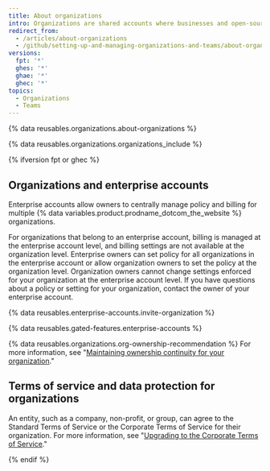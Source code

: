 ```yaml
---
title: About organizations
intro: Organizations are shared accounts where businesses and open-source projects can collaborate across many projects at once. Owners and administrators can manage member access to the organization's data and projects with sophisticated security and administrative features.
redirect_from:
  - /articles/about-organizations
  - /github/setting-up-and-managing-organizations-and-teams/about-organizations
versions:
  fpt: '*'
  ghes: '*'
  ghae: '*'
  ghec: '*'
topics:
  - Organizations
  - Teams
---
```


{% data reusables.organizations.about-organizations %}

{% data reusables.organizations.organizations_include %} 

{% ifversion fpt or ghec %}
## Organizations and enterprise accounts

Enterprise accounts allow owners to centrally manage policy and billing for multiple {% data variables.product.prodname_dotcom_the_website %} organizations.

For organizations that belong to an enterprise account, billing is managed at the enterprise account level, and billing settings are not available at the organization level. Enterprise owners can set policy for all organizations in the enterprise account or allow organization owners to set the policy at the organization level. Organization owners cannot change settings enforced for your organization at the enterprise account level. If you have questions about a policy or setting for your organization, contact the owner of your enterprise account.

{% data reusables.enterprise-accounts.invite-organization %}

{% data reusables.gated-features.enterprise-accounts %}

{% data reusables.organizations.org-ownership-recommendation %} For more information, see "[Maintaining ownership continuity for your organization](/organizations/managing-peoples-access-to-your-organization-with-roles/maintaining-ownership-continuity-for-your-organization)."

## Terms of service and data protection for organizations

An entity, such as a company, non-profit, or group, can agree to the Standard Terms of Service or the Corporate Terms of Service for their organization. For more information, see "[Upgrading to the Corporate Terms of Service](/articles/upgrading-to-the-corporate-terms-of-service)."

{% endif %}
